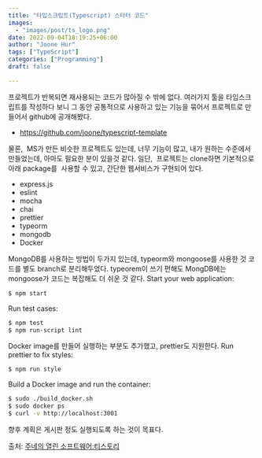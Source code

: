 ```yaml
---
title: "타입스크립트(Typescript) 스타터 코드"
images:
  - "images/post/ts_logo.png"
date: 2022-09-04T18:19:25+06:00
author: "Joone Hur"
tags: ["TypeScript"]
categories: ["Programming"]
draft: false

---
```

프로젝트가 반복되면 재사용되는 코드가 많아질 수 밖에 없다. 여러가지 툴을 타입스크립트를 작성하다 보니 그 동안 공통적으로 사용하고 있는 기능을 묶어서 프로젝트로 만들어서 github에 공개해봤다.

* https://github.com/joone/typescript-template

물론,  MS가 만든 비슷한 프로젝트도 있는데, 너무 기능이 많고, 내가 원하는 수준에서 만들었는데, 아마도 필요한 분이 있을것 같다.
일단,  프로젝트는 clone하면 기본적으로 아래 package를  사용할 수 있고, 간단한 웹서비스가 구현되어 있다.

* express.js
* eslint
* mocha
* chai
* prettier
* typeorm
* mongodb
* Docker

MongoDB를 사용하는 방법이 두가지 있는데, typeorm와 mongoose를 사용한 것 코드를 별도 branch로 분리해두었다. typeorem이 쓰기 편해도 MongDB에는 mongoose가 코드는 복잡해도 더 쉬운 것 같다.
Start your web application:

```bash
$ npm start
```

Run test cases:
```bash
$ npm test
$ npm run-script lint
```

Docker image를 만들어 실행하는 부분도 추가했고, prettier도 지원한다.
Run prettier to fix styles:
```bash
$ npm run style
```
Build a Docker image and run the container:
```bash
$ sudo ./build_docker.sh
$ sudo docker ps
$ curl -v http://localhost:3001
```
향후 계획은 게시판 정도 실행되도록 하는 것이 목표다.
		
			
출처: [주네의 열린 소프트웨어:티스토리](https://opensoftware.tistory.com/entry/타입스크립트Typescript-스타터-코드)